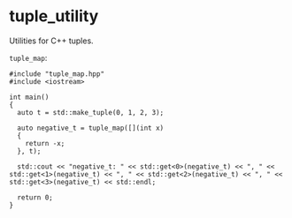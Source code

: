 tuple_utility
=============

Utilities for C++ tuples.

`tuple_map`:

    #include "tuple_map.hpp"
    #include <iostream>
    
    int main()
    {
      auto t = std::make_tuple(0, 1, 2, 3);
    
      auto negative_t = tuple_map([](int x)
      {
        return -x;
      }, t);
    
      std::cout << "negative_t: " << std::get<0>(negative_t) << ", " << std::get<1>(negative_t) << ", " << std::get<2>(negative_t) << ", " << std::get<3>(negative_t) << std::endl;
    
      return 0;
    }

